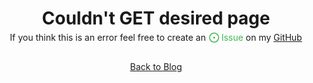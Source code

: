 <div style="text-align: center;">
    <h1 style="margin-bottom: 0;">
        Couldn't GET desired page
    </h1>
    <p style="margin-top: 5px;">
        If you think this is an error feel free to create an <svg height="16" viewBox="0 0 16 16" version="1.1" width="16" aria-hidden="true" fill="#3fb950" style="vertical-align:-0.1875em; padding-left: 1px"><path d="M8 9.5a1.5 1.5 0 100-3 1.5 1.5 0 000 3z"></path><path fill-rule="evenodd" d="M8 0a8 8 0 100 16A8 8 0 008 0zM1.5 8a6.5 6.5 0 1113 0 6.5 6.5 0 01-13 0z"></path></svg> <span style="color: #3fb950;">Issue</span> on my <a href="https://github.com/sleazestiks/sleazestiks.github.io" target="_blank">GitHub</a>
    </p>
    <div style="padding: 1rem;">
        <a class="button-blue" href="/blog">
            Back to Blog
        </a>
    </div>
</div>

